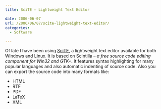 ```yaml
---
title: SciTE – Lightweight Text Editor

date: 2006-06-07
url: /2006/06/07/scite-lightweight-text-editor/
categories:
  - Software

---
```

Of late I have been using [SciTE][1], a lightweight text editor available for both Windows and Linux. It is based on [Scintilla][2] &#8211; _a free source code editing component for Win32 and GTK+_. It features syntax highlighting for many popular languages and also automatic indenting of source code. Also you can export the source code into many formats like:

  * HTML
  * RTF
  * PDF
  * LaTeX
  * XML

 [1]: http://www.scintilla.org/SciTE.html
 [2]: http://www.scintilla.org